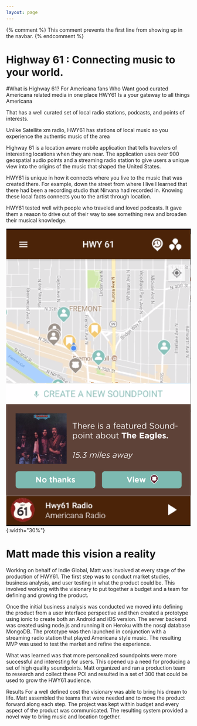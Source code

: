 ```yaml
---
layout: page
---
```

{% comment %}
This comment prevents the first line from showing up in the navbar.
{% endcomment %}
# Highway 61 : Connecting music to your world.


#What is Highway 61?
For Americana fans Who Want good curated Americana related media in one place HWY61 Is a your gateway to all things Americana


That has a well curated set of local radio stations, podcasts, and points of interests.

Unlike Satellite xm radio, HWY61 has stations of local music so you experience the authentic music of the area

Highway 61 is a location aware mobile application that tells travelers of interesting locations when they are near. The application uses over 900 geospatial audio points and a streaming radio station to give users a unique view into the origins of the music that shaped the United States.

HWY61 is unique in how it connects where you live to the music that was created there. For example, down the street from where I live I learned that there had been a recording studio that Nirvana had recorded in. Knowing these local facts connects you to the artist through location.

HWY61 tested well with people who traveled and loved podcasts. It gave them a reason to drive out of their way to see something new and broaden their musical knowledge.

![Screen1](/assets/images/portfolio/hwy61/hwy61-1.png){:width="30%"}
# Matt made this vision a reality
Working on behalf of Indie Global, Matt was involved at every stage of the production of HWY61. The first step was to conduct market studies, business analysis, and user testing in what the product could be. This involved working with the visionary to put together a budget and a team for defining and growing the product.

Once the initial business analysis was conducted we moved into defining the product from a user interface perspective and then created a prototype using ionic to create both an Android and iOS version. The server backend was created using node.js and running it on Heroku with the nosql database MongoDB. The prototype was then launched in conjunction with a streaming radio station that played Americana style music. The resulting MVP was used to test the market and refine the experience.

What was learned was that more personalized soundpoints were more successful and interesting for users. This opened up a need for producing a set of high quality soundpoints. Matt organized and ran a production team to research and collect these POI and resulted in a set of 300 that could be used to grow the HWY61 audience.

Results
For a well defined cost the visionary was able to bring his dream to life. Matt assembled the teams that were needed and to move the product forward along each step. The project was kept within budget and every aspect of the product was communicated. The resulting system provided a novel way to bring music and location together.
